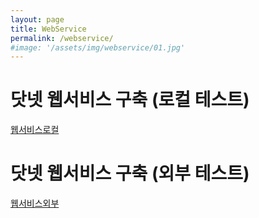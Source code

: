 ```yaml
---
layout: page
title: WebService
permalink: /webservice/
#image: '/assets/img/webservice/01.jpg'
---
```


# 닷넷 웹서비스 구축 (로컬 테스트)
[웹서비스로컬](http://localhost:86/WebService1.asmx?op=SelectCertificates "웹서비스로컬")

# 닷넷 웹서비스 구축 (외부 테스트)
[웹서비스외부](http://112.151.93.8:86/WebService1.asmx?op=SelectCertificates "웹서비스외부")
